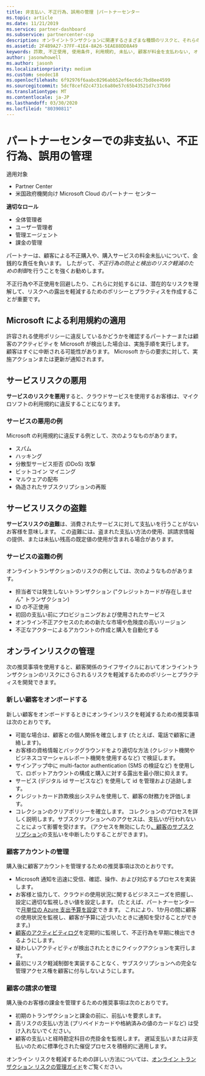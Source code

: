 ```yaml
---
title: 非支払い、不正行為、誤用の管理 |パートナーセンター
ms.topic: article
ms.date: 11/21/2019
ms.service: partner-dashboard
ms.subservice: partnercenter-csp
description: オンライントランザクションに関連するさまざまな種類のリスクと、それらのリスクを管理して軽減するためのベストプラクティスについて学習することが重要です。
ms.assetid: 2F4B9A27-37FF-41E4-8A26-5EAE88DD8A49
keywords: 詐欺, 不正使用, 使用条件, 利用規約, 未払い, 顧客が料金を支払わない, オンライン リスク, サービスの盗用, サービスの不正使用, サブスクリプションの一時停止,
author: jasonwhowell
ms.author: jasonh
ms.localizationpriority: medium
ms.custom: seodec18
ms.openlocfilehash: 6f92976f6aabc0296abb52ef6ec6dc7bd8ee4599
ms.sourcegitcommit: 5dcf8cefd2c4731c6a80e57c65b43521d7c37b6d
ms.translationtype: MT
ms.contentlocale: ja-JP
ms.lasthandoff: 03/30/2020
ms.locfileid: "80390811"
---
```

# <a name="managing-non-payment-fraud-or-misuse-in-partner-center"></a>パートナーセンターでの非支払い、不正行為、誤用の管理

適用対象

- Partner Center
- 米国政府機関向け Microsoft Cloud のパートナー センター

**適切なロール**
-   全体管理者
-   ユーザー管理者
-   管理エージェント
-   課金の管理

パートナーは、顧客による不正購入や、購入サービスの料金未払いについて、金銭的な責任を負います。 したがって、*不正行為の防止と検出のリスク軽減のための制御*を行うことを強くお勧めします。

不正行為や不正使用を回避したり、これらに対処するには、潜在的なリスクを理解して、リスクへの露出を軽減するためのポリシーとプラクティスを作成することが重要です。

## <a name="enforcement-of-microsoft-acceptable-use-policy"></a>Microsoft による利用規約の適用

許容される使用ポリシーに違反しているかどうかを確認するパートナーまたは顧客のアクティビティを Microsoft が検出した場合は、実施手順を実行します。 顧客はすぐに中断される可能性があります。 Microsoft からの要求に対して、実施アクションまたは更新が通知されます。

## <a name="abuse-of-service-risks"></a>サービスリスクの悪用

**サービスのリスクを悪用**すると、クラウドサービスを使用するお客様は、マイクロソフトの利用規約に違反することになります。

### <a name="examples-of-abuse-of-service"></a>サービスの悪用の例

Microsoft の利用規約に違反する例として、次のようなものがあります。

- スパム
- ハッキング
- 分散型サービス拒否 (DDoS) 攻撃
- ビットコイン マイニング
- マルウェアの配布
- 偽造されたサブスクリプションの再販

## <a name="theft-of-service-risks"></a>サービスリスクの盗難

**サービスリスクの盗難**は、消費されたサービスに対して支払いを行うことがないお客様を意味します。 この盗難には、盗まれた支払い方法の使用、誤請求情報の提供、または未払い残高の既定値の使用が含まれる場合があります。

### <a name="examples-of-service-theft"></a>サービスの盗難の例

オンライントランザクションのリスクの例としては、次のようなものがあります。

- 担当者では発生しないトランザクション ("クレジットカードが存在しません" トランザクション)
- ID の不正使用
- 初回の支払い前にプロビジョニングおよび使用されたサービス
- オンライン不正アクセスのための新たな市場や危険度の高いリージョン
- 不正なアクターによるアカウントの作成と購入を自動化する

## <a name="managing-online-risk"></a>オンラインリスクの管理

次の推奨事項を使用すると、顧客関係のライフサイクルにおいてオンライントランザクションのリスクにさらされるリスクを軽減するためのポリシーとプラクティスを開発できます。

### <a name="onboarding-new-customers"></a>新しい顧客をオンボードする

新しい顧客をオンボードするときにオンラインリスクを軽減するための推奨事項は次のとおりです。

- 可能な場合は、顧客との個人関係を確立します (たとえば、電話で顧客に連絡します)。
- お客様の資格情報とバックグラウンドをより適切な方法 (クレジット機関やビジネスコマーシャルレポート機関を使用するなど) で検証します。
- サインアップ中に multi-factor authentication (SMS の検証など) を使用して、ロボットアカウントの構成と購入に対する露出を最小限に抑えます。
- サービス (デジタル id サービスなど) を使用して id を管理および追跡します。
- クレジットカード詐欺検出システムを使用して、顧客の財務力を評価します。
- コレクションのクリアポリシーを確立します。 コレクションのプロセスを詳しく説明します。サブスクリプションへのアクセスは、支払いが行われないことによって影響を受けます。 (アクセスを無効にしたり[、顧客のサブスクリプション](suspend-a-subscription.md)の支払いを中断したりすることができます)。

### <a name="managing-customer-accounts"></a>顧客アカウントの管理

購入後に顧客アカウントを管理するための推奨事項は次のとおりです。

- Microsoft 通知を迅速に受信、確認、操作、および対応するプロセスを実装します。
- お客様と協力して、クラウドの使用状況に関するビジネスニーズを把握し、設定に適切な監視しきい値を設定します。 (たとえば、パートナーセンターで[月単位の Azure 支出予算を設定](set-an-azure-spending-budget-for-your-customers.md)できます。 これにより、1か月の間に顧客の使用状況を監視し、顧客が予算に近づいたときに通知を受けることができます。)
- [顧客のアクティビティログ](activity-logs.md)を定期的に監視して、不正行為を早期に検出できるようにします。
- 疑わしいアクティビティが検出されたときにクイックアクションを実行します。
- 最初にリスク軽減制御を実装することなく、サブスクリプションへの完全な管理アクセス権を顧客に付与しないようにします。

### <a name="managing-customer-billing"></a>顧客の請求の管理

購入後のお客様の課金を管理するための推奨事項は次のとおりです。

- 初期のトランザクションと課金の前に、前払いを要求します。
- 高リスクの支払い方法 (プリペイドカードや格納済みの値のカードなど) は受け入れないでください。
- 顧客の支払いと経時勘定科目の売掛金を監視します。 遅延支払いまたは非支払いのために標準化された催促プロセスを積極的に適用します。

オンライン リスクを軽減するための詳しい方法については、[オンライン トランザクション リスクの管理ガイド](https://assets.windowsphone.com/7d885238-e13b-4f10-a682-3d5adacd2859/CSP-PartnerRiskGuide-APSFinal_InvariantCulture_Default.zip)をご覧ください。
